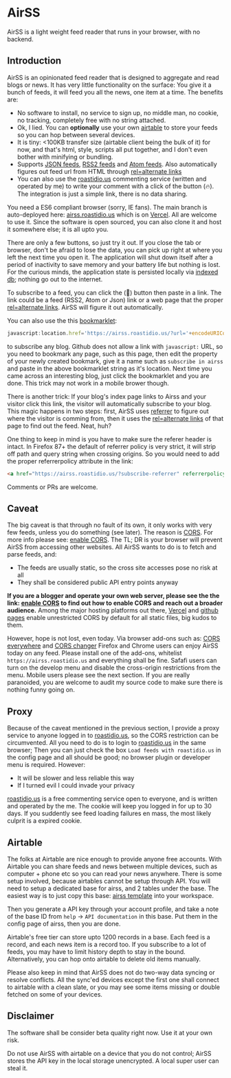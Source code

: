 # AirSS

AirSS is a light weight feed reader that runs in your browser, with no backend.

## Introduction

AirSS is an opinionated feed reader that is designed to aggregate and read blogs or news. It has very little functionality on the surface: You give it a bunch of feeds, it will feed you all the news, one item at a time. The benefits are:

* No software to install, no service to sign up, no middle man, no cookie, no tracking, completely free with no string attached.
* Ok, I lied. You can __optionally__ use your own [airtable](https://airtable.com) to store your feeds so you can hop between several devices.
* It is tiny: <100KB transfer size (airtable client being the bulk of it) for now, and that's html, style, scripts all put together, and I don't even bother with minifying or bundling.
* Supports [JSON feeds](https://www.jsonfeed.org/), [RSS2 feeds](https://validator.w3.org/feed/docs/rss2.html) and [Atom feeds](https://tools.ietf.org/html/rfc4287). Also automatically figures out feed url from HTML through [rel=alternate links](https://developer.mozilla.org/en-US/docs/Web/HTML/Link_types)
* You can also use the [roastidio.us](https://roastidio.us) commenting service (written and operated by me) to write your comment with a click of the button (🔥). The integration is just a simple link, there is no data sharing.

You need a ES6 compliant browser (sorry, IE fans). The main branch is auto-deployed here: [airss.roastidio.us](https://airss.roastidio.us) which is on [Vercel](https://vercel.com). All are welcome to use it. Since the software is open sourced, you can also clone it and host it somewhere else; it is all upto you.

There are only a few buttons, so just try it out. If you close the tab or browser, don't be afraid to lose the data, you can pick up right at where you left the next time you open it. The application will shut down itself after a period of inactivity to save memory and your battery life but nothing is lost. For the curious minds, the application state is persisted locally via [indexed db](https://developer.mozilla.org/en-US/docs/Web/API/IndexedDB_API); nothing go out to the internet. 

To subscribe to a feed, you can click the (🍼) button then paste in a link. The link could be a feed (RSS2, Atom or Json) link or a web page that the proper [rel=alternate links](https://developer.mozilla.org/en-US/docs/Web/HTML/Link_types). AirSS will figure it out automatically. 

You can also use the this [bookmarklet](https://en.wikipedia.org/wiki/Bookmarklet): 

``` javascript
javascript:location.href='https://airss.roastidio.us/?url='+encodeURIComponent(window.location.href)
```

to subscribe any blog. Github does not allow a link with `javascript:` URL, so you need to bookmark any page, such as this page, then edit the property of your newly created bookmark, give it a name such as `subscribe in airss` and paste in the above bookmarklet string as it's location. Next time you came across an interesting blog, just click the bookmarklet and you are done. This trick may not work in a mobile brower though.

There is another trick: If your blog's index page links to Airss and your visitor click this link, the visitor will automatically subscribe to your blog. This magic happens in two steps: first, AirSS uses [referrer](https://en.wikipedia.org/wiki/HTTP_referer) to figure out where the visitor is comming from, then it uses the [rel=alternate links](https://developer.mozilla.org/en-US/docs/Web/HTML/Link_types) of that page to find out the feed. Neat, huh?

One thing to keep in mind is you have to make sure the referer header is intact. In Firefox 87+ the default of referrer policy is very strict, it will strip off path and query string when crossing origins. So you would need to add the proper referrerpolicy attribute in the link:

``` html
<a href="https://airss.roastidio.us/?subscribe-referrer" referrerpolicy="no-referrer-when-downgrade">Follow me with Airss!</a>
```

Comments or PRs are welcome.

## Caveat

The big caveat is that through no fault of its own, it only works with very few feeds, unless you do something (see later). The reason is [CORS](https://developer.mozilla.org/en-US/docs/Web/HTTP/CORS). For more info please see: [enable CORS](https://enable-cors.org/). The TL; DR is your browser will prevent AirSS from accessing other websites. All AirSS wants to do is to fetch and parse feeds, and:

* The feeds are usually static, so the cross site accesses pose no risk at all
* They shall be considered public API entry points anyway

**If you are a blogger and operate your own web server, please see the the link: [enable CORS](https://enable-cors.org/) to find out how to enable CORS and reach out a broader audience.** Among the major hosting platforms out there, [Vercel](https://vercel.com) and [github pages](https://pages.github.com/) enable unrestricted CORS by default for all static files, big kudos to them.

However, hope is not lost, even today. Via browser add-ons such as: [CORS everywhere](https://addons.mozilla.org/en-US/firefox/addon/cors-everywhere/?utm_source=addons.mozilla.org&utm_medium=referral&utm_content=search) and [CORS changer](https://chrome.google.com/webstore/detail/moesif-origin-cors-change/digfbfaphojjndkpccljibejjbppifbc?hl=en) Firefox and Chrome users can enjoy AirSS today on any feed. Please install one of the add-ons, whitelist `https://airss.roastidio.us` and everything shall be fine. Safafi users can turn on the develop menu and disable the cross-origin restrictions from the menu. Mobile users please see the next section. If you are really paranoided, you are welcome to audit my source code to make sure there is nothing funny going on.

## Proxy

Because of the caveat mentioned in the previous section, I provide a proxy service to anyone logged in to [roastidio.us](https://roastidio.us), so the CORS restriction can be circumvented. All you need to do is to login to [roastidio.us](https://roastidio.us) in the same browser; Then you can just check the box `Load feeds with roastidio.us` in the config page and all should be good; no browser plugin or developer menu is required. However:

* It will be slower and less reliable this way
* If I turned evil I could invade your privacy

[roastidio.us](https://roastidio.us) is a free commenting service open to everyone, and is written and operated by the me. The cookie will keep you logged in for up to 30 days. If you suddently see feed loading failures en mass, the most likely culprit is a expired cookie.

## Airtable

The folks at Airtable are nice enough to provide anyone free accounts. With Airtable you can share feeds and news between multiple devices, such as computer + phone etc so you can read your news anywhere. There is some setup involved, because airtables cannot be setup through API. You will need to setup a dedicated base for airss, and 2 tables under the base. The easiest way is to just copy this base: [airss template](https://airtable.com/shrFm410wa0iyoKpq) into your workspace.

Then you generate a API key through your account profile, and take a note of the base ID from `help` -> `API documentation` in this base. Put them in the config page of airss, then you are done.

Airtable's free tier can store upto 1200 records in a base. Each feed is a record, and each news item is a record too. If you subscribe to a lot of feeds, you may have to limit history depth to stay in the bound. Alternatively, you can hop onto airtable to delete old items manually.

Please also keep in mind that AirSS does not do two-way data syncing or resolve conflicts. All the sync'ed devices except the first one shall connect to airtable with a clean slate, or you may see some items missing or double fetched on some of your devices.

## Disclaimer

The software shall be consider beta quality right now. Use it at your own risk.

Do not use AirSS with airtable on a device that you do not control; AirSS stores the API key in the local storage unencrypted. A local super user can steal it. 
